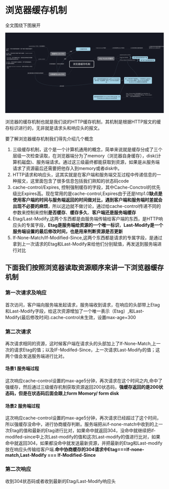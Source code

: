 # 浏览器缓存机制

全文围绕下图展开

![web-cache](./web-cache.png)

浏览器的缓存机制也就是我们说的HTTP缓存机制，其机制是根据HTTP报文的缓存标识进行的，无非就是请求头和响应头的报文。

要了解浏览器缓存机制我们得先介绍几个概念

1. 三级缓存机制，这个是一个计算机通用的概念，简单来说就是缓存分成了三个层级一次检查读取，在浏览器端分为了memory（浏览器自身缓存），disk(计算机磁盘)、服务端请求。通过这三级最终都能获取到资源，如果是从服务端请求了资源最后还需要把他存入到memory或者disk中。
2. HTTP请求和响应头，这其实就是在客户端和服务端交互过程中传递信息的一种报文，这里面包含了很多信息包括我们熟知的状态码code
3. cache-control/Expires, 控制强制缓存的字段，其中Cache-Conctrol的优先级比Expires高。现在常用的是cache-control,Expires由于还是http1.0**缺点是使用客户端的时间与服务端返回的时间做对比，遇到客户端和服务端时差就会出现不必要的麻烦**，所以这边就不做讨论，通过给cache-control传递不同的参数来控制来控制**是否缓存**、**缓存多久**、**客户端还是服务端缓存**
4. Etag/Last-Modify,这两个东西都是由服务端传输给客户端的东西，是HTTP响应头的专属字段，**Etag是服务端给资源的一个唯一标识**，**Last-Modify是一个服务端设置的最后修改时间，也是用来判断资源是否更新**
5. If-None-Match/If-Modified-Since,这两个东西都是请求的专属字段，是通过拿到上一次请求的Etag和Last-Modify来给他们分别赋值，再发送到服务端进行对比

## 下面我们按照浏览器读取资源顺序来讲一下浏览器缓存机制

### 第一次请求及响应

首次访问，客户端向服务端发起请求，服务端收到请求，在响应的头部带上Etag和Last-Modify字段，给这次资源增加了一个唯一表示（Etag）,和Last-Modify(最后修改时间).cache-control未生效，设置max-age=300

### 第二次请求

再次请求相同的资源，这时候客户端在请求头的头部加上了If-None-Match,上一次的请求Etag的值；以及IF-Modifed-Since，上一次请求Last-Modify的值；这两个值会发送服务端进行比对。

#### 场景1 服务端过程

这次响应cache-control设置的max-age5分钟，再次请求在这个时间之内,命中了强缓存，然后通过三级缓存机制获取资源返回200状态码，**强缓存返回的是200状态码，但是在状态码后面会跟上form Momory/ form disk**

#### 场景2 服务端过程

这次响应cache-control设置的max-age5分钟，再次请求已经超过了这个时间，所以强缓存没命中，进行协商缓存判断。服务端把从if-none-match中收到的上一次Etag的值和最新的Etag进行比对，如果命中就返回304，没命中就继续把if-modifed-since中上次Last-modify的值和这次Last-modify的值进行比对，如果命中就返回304，如果都没命中就发送最新资源，并把最新的Etag和Last-modify放在响应头传输给客户端.**命中协商缓存的304请求中Etag===If-none-match,Last-Modify === If-Modified-Since**

### 第二次响应

收到304状态码或者收到最新的Etag/Last-Modify响应头